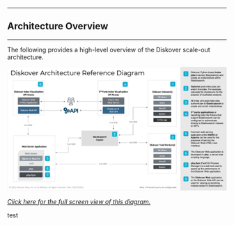 <p id="architecture_diagram"></p>

___
## </a>Architecture Overview
___
The following provides a high-level overview of the Diskover scale-out architecture.

![Image: Diskover Reference Diagram Architecture](images/diagram_diskover_architecture_reference_generic_with_border.png)

_[Click here for the full screen view of this diagram.](images/diagram_diskover_architecture_reference_generic_with_border.png)_



test
